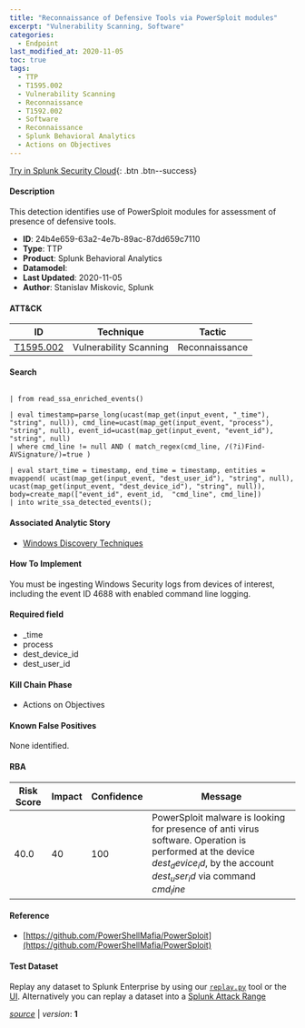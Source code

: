 ```yaml
---
title: "Reconnaissance of Defensive Tools via PowerSploit modules"
excerpt: "Vulnerability Scanning, Software"
categories:
  - Endpoint
last_modified_at: 2020-11-05
toc: true
tags:
  - TTP
  - T1595.002
  - Vulnerability Scanning
  - Reconnaissance
  - T1592.002
  - Software
  - Reconnaissance
  - Splunk Behavioral Analytics
  - Actions on Objectives
---
```




[Try in Splunk Security Cloud](https://www.splunk.com/en_us/cyber-security.html){: .btn .btn--success}

#### Description

This detection identifies use of PowerSploit modules for assessment of presence of defensive tools.

- **ID**: 24b4e659-63a2-4e7b-89ac-87dd659c7110
- **Type**: TTP
- **Product**: Splunk Behavioral Analytics
- **Datamodel**: 
- **Last Updated**: 2020-11-05
- **Author**: Stanislav Miskovic, Splunk


#### ATT&CK

| ID          | Technique   | Tactic       |
| ----------- | ----------- |--------------|
| [T1595.002](https://attack.mitre.org/techniques/T1595/002/) | Vulnerability Scanning | Reconnaissance || [T1592.002](https://attack.mitre.org/techniques/T1592/002/) | Software | Reconnaissance |


#### Search

```

| from read_ssa_enriched_events()

| eval timestamp=parse_long(ucast(map_get(input_event, "_time"), "string", null)), cmd_line=ucast(map_get(input_event, "process"), "string", null), event_id=ucast(map_get(input_event, "event_id"), "string", null) 
| where cmd_line != null AND ( match_regex(cmd_line, /(?i)Find-AVSignature/)=true )

| eval start_time = timestamp, end_time = timestamp, entities = mvappend( ucast(map_get(input_event, "dest_user_id"), "string", null), ucast(map_get(input_event, "dest_device_id"), "string", null)), body=create_map(["event_id", event_id,  "cmd_line", cmd_line]) 
| into write_ssa_detected_events();
```

#### Associated Analytic Story
* [Windows Discovery Techniques](/stories/windows_discovery_techniques)


#### How To Implement
You must be ingesting Windows Security logs from devices of interest, including the event ID 4688 with enabled command line logging.

#### Required field
* _time
* process
* dest_device_id
* dest_user_id


#### Kill Chain Phase
* Actions on Objectives


#### Known False Positives
None identified.



#### RBA

| Risk Score  | Impact      | Confidence   | Message      |
| ----------- | ----------- |--------------|--------------|
| 40.0 | 40 | 100 | PowerSploit malware is looking for presence of anti virus software. Operation is performed at the device $dest_device_id$, by the account $dest_user_id$ via command $cmd_line$ |



#### Reference

* [https://github.com/PowerShellMafia/PowerSploit](https://github.com/PowerShellMafia/PowerSploit)



#### Test Dataset
Replay any dataset to Splunk Enterprise by using our [`replay.py`](https://github.com/splunk/attack_data#using-replaypy) tool or the [UI](https://github.com/splunk/attack_data#using-ui).
Alternatively you can replay a dataset into a [Splunk Attack Range](https://github.com/splunk/attack_range#replay-dumps-into-attack-range-splunk-server)




[*source*](https://github.com/splunk/security_content/tree/develop/detections/endpoint/reconnaissance_of_defensive_tools_via_powersploit_modules.yml) \| *version*: **1**
